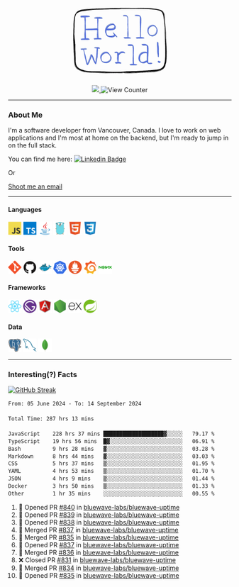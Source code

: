 <div align="center">
    <img src="./img/hello_world.webp" height="200px" width="">
    <div>
        <a href="https://www.linkedin.com/in/ajhollid">
            <img src="https://img.shields.io/badge/LinkedIn-blue"/>
        </a>
        <img src="https://komarev.com/ghpvc/?username=ajhollid&color=yellow" alt="View Counter">
    </div>
</div>

---

### About Me

I'm a software developer from Vancouver, Canada. I love to work on web applications and I'm most at home on the backend, but I'm ready to jump in on the full stack.

You can find me here: [![Linkedin Badge](https://img.shields.io/badge/-ajhollid-blue?style=flat&logo=Linkedin&logoColor=white)](https://www.linkedin.com/in/ajhollid)

Or

[Shoot me an email](mailto:ajhollid@gmail.com)

---

#### Languages

<div>
    <img src="./img/devicons/javascript-original.svg" width=30 height=30 alt="JavaScript">
    <img src="/img/devicons/typescript-original.svg" width=30 height=30 alt="TypeScript">
    <img src="./img/devicons/java-original.svg" width=30 height=30 alt="Java">
    <img src="./img/devicons/go-original.svg" width=30 height=30 alt="Golang">
    <img src="./img/devicons/html5-original.svg" width=30 height=30 alt="HTML 5">
    <img src="./img/devicons/css3-original.svg" width=30 height=30 alt="CSS 3">
</div>

#### Tools

<div>
    <img src="./img/devicons/git-original.svg" width=30 height=30 alt="Git">
    <img src="./img/devicons/github-original.svg" width=30 height=30 alt="Github">
    <img src="./img/devicons/docker-original.svg" width=30 
    height=30 alt="Docker">
    <img src="./img/devicons/kubernetes-original.svg" width=30 height=30 alt="K8">
    <img src="./img/devicons/prometheus-original.svg" width=30 height=30 alt="Prometheus">
    <img src="./img/devicons/grafana-original.svg" width=30 height=30 alt="Grafana">
    <img src="./img/devicons/nginx-original.svg" width=30 height=30 alt="Nginx">
</div>

#### Frameworks

<div>
    <img src="./img/devicons/react-original.svg" width=30 height=30 alt="React">
    <img src="./img/devicons/gatsby-original.svg" width=30 height=30 alt="Gatsby">
    <img src="./img/devicons/angularjs-original.svg" width=30 height=30 alt="AngularJS">
    <img src="./img/devicons/nodejs-original.svg" width=30 height=30 alt="NodeJS">
    <img src="./img/devicons/express-original.svg" width=30 height=30 alt="Express">
    <img src="./img/devicons/spring-original.svg" width=30 height=30 alt="Spring">
</div>

#### Data

<div>
    <img src="./img/devicons/postgresql-original.svg" width=30 height=30 alt="Postgresql">
    <img src="./img/devicons/mysql-original.svg" width=30 height=30 alt="Mysql">
    <img src="./img/devicons/mongodb-original.svg" width=30 height=30 alt="MongoDB">
</div>

---

### Interesting(?) Facts

[![GitHub Streak](http://github-readme-streak-stats.herokuapp.com?user=ajhollid)](https://git.io/streak-stats)

 <!--START_SECTION:waka-->

```txt
From: 05 June 2024 - To: 14 September 2024

Total Time: 287 hrs 13 mins

JavaScript    228 hrs 37 mins ███████████████████▓░░░░░   79.17 %
TypeScript    19 hrs 56 mins  █▓░░░░░░░░░░░░░░░░░░░░░░░   06.91 %
Bash          9 hrs 28 mins   ▓░░░░░░░░░░░░░░░░░░░░░░░░   03.28 %
Markdown      8 hrs 44 mins   ▓░░░░░░░░░░░░░░░░░░░░░░░░   03.03 %
CSS           5 hrs 37 mins   ▒░░░░░░░░░░░░░░░░░░░░░░░░   01.95 %
YAML          4 hrs 53 mins   ▒░░░░░░░░░░░░░░░░░░░░░░░░   01.70 %
JSON          4 hrs 9 mins    ▒░░░░░░░░░░░░░░░░░░░░░░░░   01.44 %
Docker        3 hrs 50 mins   ▒░░░░░░░░░░░░░░░░░░░░░░░░   01.33 %
Other         1 hr 35 mins    ░░░░░░░░░░░░░░░░░░░░░░░░░   00.55 %
```

<!--END_SECTION:waka-->


<!--START_SECTION:activity-->
1. 💪 Opened PR [#840](https://github.com/bluewave-labs/bluewave-uptime/pull/840) in [bluewave-labs/bluewave-uptime](https://github.com/bluewave-labs/bluewave-uptime)
2. 💪 Opened PR [#839](https://github.com/bluewave-labs/bluewave-uptime/pull/839) in [bluewave-labs/bluewave-uptime](https://github.com/bluewave-labs/bluewave-uptime)
3. 💪 Opened PR [#838](https://github.com/bluewave-labs/bluewave-uptime/pull/838) in [bluewave-labs/bluewave-uptime](https://github.com/bluewave-labs/bluewave-uptime)
4. 🎉 Merged PR [#837](https://github.com/bluewave-labs/bluewave-uptime/pull/837) in [bluewave-labs/bluewave-uptime](https://github.com/bluewave-labs/bluewave-uptime)
5. 🎉 Merged PR [#835](https://github.com/bluewave-labs/bluewave-uptime/pull/835) in [bluewave-labs/bluewave-uptime](https://github.com/bluewave-labs/bluewave-uptime)
6. 💪 Opened PR [#837](https://github.com/bluewave-labs/bluewave-uptime/pull/837) in [bluewave-labs/bluewave-uptime](https://github.com/bluewave-labs/bluewave-uptime)
7. 🎉 Merged PR [#836](https://github.com/bluewave-labs/bluewave-uptime/pull/836) in [bluewave-labs/bluewave-uptime](https://github.com/bluewave-labs/bluewave-uptime)
8. ❌ Closed PR [#831](https://github.com/bluewave-labs/bluewave-uptime/pull/831) in [bluewave-labs/bluewave-uptime](https://github.com/bluewave-labs/bluewave-uptime)
9. 🎉 Merged PR [#834](https://github.com/bluewave-labs/bluewave-uptime/pull/834) in [bluewave-labs/bluewave-uptime](https://github.com/bluewave-labs/bluewave-uptime)
10. 💪 Opened PR [#835](https://github.com/bluewave-labs/bluewave-uptime/pull/835) in [bluewave-labs/bluewave-uptime](https://github.com/bluewave-labs/bluewave-uptime)
<!--END_SECTION:activity-->
